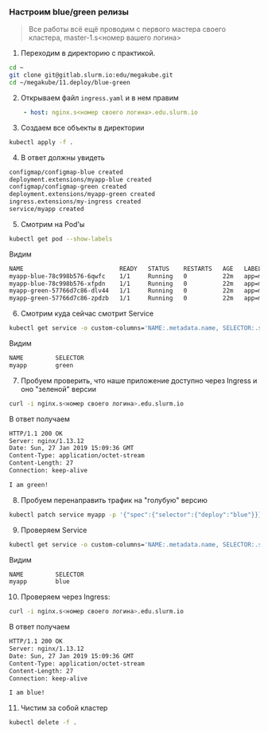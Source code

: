 ### Настроим blue/green релизы

> Все работы всё ещё проводим с первого мастера своего кластера, master-1.s<номер вашего логина>

1) Переходим в директорию с практикой.
```bash
cd ~
git clone git@gitlab.slurm.io:edu/megakube.git
cd ~/megakube/11.deploy/blue-green
```

2) Открываем файл `ingress.yaml` и в нем правим

```yaml
    - host: nginx.s<номер своего логина>.edu.slurm.io
```

3) Создаем все объекты в директории
```bash
kubectl apply -f .
```

4) В ответ должны увидеть
```bash
configmap/configmap-blue created
deployment.extensions/myapp-blue created
configmap/configmap-green created
deployment.extensions/myapp-green created
ingress.extensions/my-ingress created
service/myapp created
```

5) Смотрим на Pod'ы
```bash
kubectl get pod --show-labels
```
Видим
```bash
NAME                           READY   STATUS    RESTARTS   AGE   LABELS
myapp-blue-78c998b576-6qwfc    1/1     Running   0          22m   app=myapp,deploy=blue
myapp-blue-78c998b576-xfpdn    1/1     Running   0          22m   app=myapp,deploy=blue
myapp-green-57766d7c86-dlv44   1/1     Running   0          22m   app=myapp,deploy=green
myapp-green-57766d7c86-zpdzb   1/1     Running   0          22m   app=myapp,deploy=green
```

6) Смотрим куда сейчас смотрит Service
```bash
kubectl get service -o custom-columns='NAME:.metadata.name, SELECTOR:.spec.selector.deploy'
```
Видим

```bash
NAME         SELECTOR
myapp        green
```

7) Пробуем проверить, что наше приложение доступно через Ingress и оно "зеленой" версии

```bash
curl -i nginx.s<номер своего логина>.edu.slurm.io
```
В ответ получаем
```bash
HTTP/1.1 200 OK
Server: nginx/1.13.12
Date: Sun, 27 Jan 2019 15:09:36 GMT
Content-Type: application/octet-stream
Content-Length: 27
Connection: keep-alive

I am green!
```

8) Пробуем перенаправить трафик на "голубую" версию
```bash
kubectl patch service myapp -p '{"spec":{"selector":{"deploy":"blue"}}}'
```

9) Проверяем Service
```bash
kubectl get service -o custom-columns='NAME:.metadata.name, SELECTOR:.spec.selector.deploy'
```
Видим
```bash
NAME         SELECTOR
myapp        blue
```

10) Проверяем через Ingress:

```bash
curl -i nginx.s<номер своего логина>.edu.slurm.io
```
В ответ получаем
```bash
HTTP/1.1 200 OK
Server: nginx/1.13.12
Date: Sun, 27 Jan 2019 15:09:36 GMT
Content-Type: application/octet-stream
Content-Length: 27
Connection: keep-alive

I am blue!
```

11) Чистим за собой кластер
```bash
kubectl delete -f .
```
